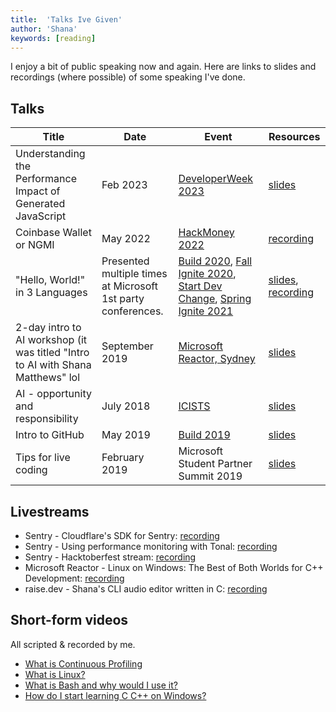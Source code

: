 ```yaml
---
title:  'Talks Ive Given'
author: 'Shana'
keywords: [reading]
---
```


I enjoy a bit of public speaking now and again. Here are links to slides and recordings (where possible) of some speaking I've done.

## Talks

|Title|Date|Event|Resources|
|-|-|-|-|
|Understanding the Performance Impact of Generated JavaScript|Feb 2023|[DeveloperWeek 2023](https://www.developerweek.com/events/)|[slides](https://github.com/shanamatthews/talks/blob/main/DeveloperWeek%202023.pdf)|
|Coinbase Wallet or NGMI|May 2022|[HackMoney 2022](https://hackathon.money/)|[recording](https://www.youtube.com/watch?v=pS-6aIPOyMg&ab_channel=ETHGlobal)|
|"Hello, World!" in 3 Languages|Presented multiple times at Microsoft 1st party conferences. |[Build 2020](https://learn.microsoft.com/en-us/events/build-2020/), [Fall Ignite 2020](https://news.microsoft.com/ignite-2020-book-of-news/), [Start Dev Change](https://learn.microsoft.com/en-us/events/start-dev-change-start-dev-change/), [Spring Ignite 2021](https://learn.microsoft.com/en-us/events/ignite-mar-2021/)|[slides](https://github.com/shanamatthews/talks/blob/main/hello-world-3-langugages.pdf), [recording](https://www.youtube.com/watch?v=a0skgSKouUA&ab_channel=MicrosoftDeveloper)|
|2-day intro to AI workshop (it was titled "Intro to AI with Shana Matthews" lol|September 2019|[Microsoft Reactor, Sydney](https://developer.microsoft.com/en-us/reactor/)|[slides](https://github.com/shanamatthews/talks/blob/main/ai-workshop.pdf)|
|AI - opportunity and responsibility|July 2018|[ICISTS](http://www.icists.org/)|[slides](https://github.com/shanamatthews/talks/blob/main/KAIST_final.pdf)|
|Intro to GitHub|May 2019|[Build 2019](https://insider.windows.com/en-us/articles/microsoft-build-2019-sessions)|[slides](https://github.com/shanamatthews/talks/blob/main/build_github.pdf)|
|Tips for live coding|February 2019|Microsoft Student Partner Summit 2019|[slides](https://github.com/shanamatthews/talks/blob/main/live_coding_tips.pdf)|

## Livestreams

- Sentry - Cloudflare's SDK for Sentry: [recording](https://www.youtube.com/watch?v=gH8NMKxRfrQ&ab_channel=Sentry)
- Sentry - Using performance monitoring with Tonal: [recording](https://www.youtube.com/watch?v=88kpIKAP5xQ&ab_channel=Sentry)
- Sentry - Hacktoberfest stream: [recording](https://www.youtube.com/watch?v=6uo6uVmwxIQ&ab_channel=Sentry)
- Microsoft Reactor - Linux on Windows: The Best of Both Worlds for C++ Development: [recording](https://www.youtube.com/watch?v=wW6l1B6X4RQ&t=864s&ab_channel=MicrosoftReactor)
- raise.dev - Shana's CLI audio editor written in C: [recording](https://www.youtube.com/watch?v=a0skgSKouUA&ab_channel=MicrosoftDeveloper)

## Short-form videos

All scripted & recorded by me.

- [What is Continuous Profiling](https://www.youtube.com/watch?v=ZR62MvVdu50&ab_channel=Sentry)
- [What is Linux?](https://www.youtube.com/watch?v=jx5I-8_arqM&ab_channel=WindowsDeveloper)
- [What is Bash and why would I use it?](https://www.youtube.com/watch?v=ig5y1nwylSU&ab_channel=WindowsDeveloper)
- [How do I start learning C C++ on Windows?](https://www.youtube.com/watch?v=EWmKmwogfh4&ab_channel=WindowsDeveloper)
